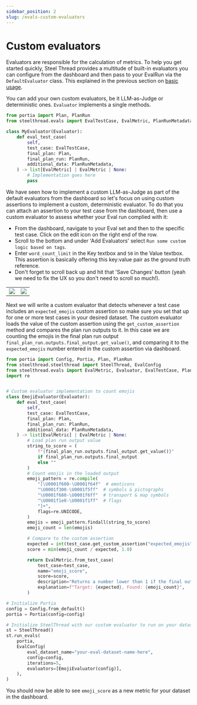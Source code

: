 ```yaml
---
sidebar_position: 2
slug: /evals-custom-evaluators
---
```


# Custom evaluators

Evaluators are responsible for the calculation of metrics. To help you get started quickly, Steel Thread provides a multitude of built-in evaluators you can configure from the dashboard and then pass to your EvalRun via the `DefaultEvaluator` class. This explained in the previous section on [basic usage](/evals-overview).

You can add your own custom evaluators, be it LLM-as-Judge or deterministic ones. `Evaluator` implements a single methods.

```python
from portia import Plan, PlanRun
from steelthread.evals import EvalTestCase, EvalMetric, PlanRunMetadata, Evaluator

class MyEvaluator(Evaluator):
    def eval_test_case(
        self,
        test_case: EvalTestCase,
        final_plan: Plan,
        final_plan_run: PlanRun,
        additional_data: PlanRunMetadata,
    ) -> list[EvalMetric] | EvalMetric | None:
        # Implementation goes here
        pass
```

We have seen how to implement a custom LLM-as-Judge as part of the default evaluators from the dashboard so let's focus on using custom assertions to implement a custom, deterministic evaluator. To do that you can attach an assertion to your test case from the dashboard, then use a custom evaluator to assess whether your Eval run complied with it:
* From the dashboard, navigate to your Eval set and then to the specific test case. Click on the edit icon on the right end of the row.
* Scroll to the bottom and under 'Add Evaluators' select `Run some custom logic based on tags`.
* Enter `word_count_limit` in the Key textbox and `50` in the Value textbox. This assertion is basically offering this key:value pair as the ground truth reference.
* Don't forget to scroll back up and hit that 'Save Changes' button (yeah we need to fix the UX so you don't need to scroll so much!).

<table style={{ border: 'none', borderCollapse: 'collapse' }}>
<tr>
    <td><img src="/img/custom_assertion_1.png"></img></td>
    <td><img src="/img/custom_assertion_2.png"></img></td>
</tr>
</table>

Next we will write a custom evaluator that detects whenever a test case includes an `expected_emojis` custom assertion so make sure you set that up for one or more test cases in your desired dataset. The custom evaluator loads the value of the custom assertion using the `get_custom_assertion` method and compares the plan run outputs to it. In this case we are counting the emojis in the final plan run output `final_plan_run.outputs.final_output.get_value()`, and comparing it to the `expected_emojis` number entered in the custom assertion via dashboard.

```python patch=st_run_evals
from portia import Config, Portia, Plan, PlanRun
from steelthread.steelthread import SteelThread, EvalConfig
from steelthread.evals import EvalMetric, Evaluator, EvalTestCase, PlanRunMetadata
import re


# Custom evaluator implementation to count emojis
class EmojiEvaluator(Evaluator):
    def eval_test_case(
        self,
        test_case: EvalTestCase,  
        final_plan: Plan,  
        final_plan_run: PlanRun,
        additional_data: PlanRunMetadata,  
    ) -> list[EvalMetric] | EvalMetric | None:
        # Load plan run output value
        string_to_score = (
            f"{final_plan_run.outputs.final_output.get_value()}"
            if final_plan_run.outputs.final_output
            else ""
        )
        # Count emojis in the loaded output
        emoji_pattern = re.compile(
            "[\U0001f600-\U0001f64f"  # emoticons
            "\U0001f300-\U0001f5ff"  # symbols & pictographs
            "\U0001f680-\U0001f6ff"  # transport & map symbols
            "\U0001f1e0-\U0001f1ff"  # flags
            "]+",
            flags=re.UNICODE,
        )
        emojis = emoji_pattern.findall(string_to_score)
        emoji_count = len(emojis)

        # Compare to the custom assertion
        expected = int(test_case.get_custom_assertion("expected_emojis") or 2)
        score = min(emoji_count / expected, 1.0)

        return EvalMetric.from_test_case(
            test_case=test_case,
            name="emoji_score",
            score=score,
            description="Returns a number lower than 1 if the final output is below max emoji count",
            explanation=f"Target: {expected}, Found: {emoji_count}",
        )

# Initialize Portia
config = Config.from_default()
portia = Portia(config=config)

# Initialize SteelThread with our custom evaluator to run on your dataset
st = SteelThread()
st.run_evals(
    portia,
    EvalConfig(
        eval_dataset_name="your-eval-dataset-name-here",
        config=config,
        iterations=5,
        evaluators=[EmojiEvaluator(config)],
    ),
)
```

You should now be able to see `emoji_score` as a new metric for your dataset in the dashboard. 